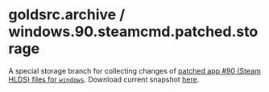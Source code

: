 # goldsrc.archive / windows.90.steamcmd.patched.storage
A special storage branch for collecting changes of [patched app #90 (Steam HLDS) files for `windows`](contents).
Download current snapshot [here](https://github.com/p5-vbnekit/goldsrc.archive/archive/refs/heads/windows.90.steamcmd.patched.storage.zip).
